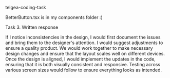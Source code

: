 telgea-coding-task


BetterButton.tsx is in my components folder :)

Task 3. Written response

If I notice inconsistencies in the design, I would first document the issues and bring them to the designer's attention. I would suggest adjustments to ensure a quality product. We would work together to make necessary design changes and ensure that the layout scales well on different devices. Once the design is aligned, I would implement the updates in the code, ensuring that it is both visually consistent and responsive. Testing across various screen sizes would follow to ensure everything looks as intended.
